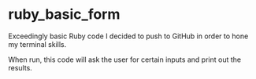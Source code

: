 # ruby_basic_form

Exceedingly basic Ruby code I decided to push to GitHub in order to hone my terminal skills.

When run, this code will ask the user for certain inputs and print out the results. 
